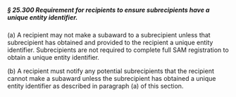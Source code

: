 ##### § 25.300 Requirement for recipients to ensure subrecipients have a unique entity identifier. #####

(a) A recipient may not make a subaward to a subrecipient unless that subrecipient has obtained and provided to the recipient a unique entity identifier. Subrecipients are not required to complete full SAM registration to obtain a unique entity identifier.

(b) A recipient must notify any potential subrecipients that the recipient cannot make a subaward unless the subrecipient has obtained a unique entity identifier as described in paragraph (a) of this section.